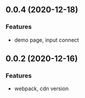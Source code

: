 ## 0.0.4 (2020-12-18)
### Features
- demo page, input connect
## 0.0.2 (2020-12-16)
### Features
- webpack, cdn version